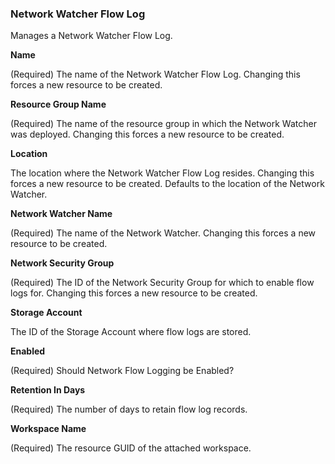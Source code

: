 ### Network Watcher Flow Log

Manages a Network Watcher Flow Log.

**Name**

(Required) The name of the Network Watcher Flow Log. Changing this forces a new resource to be created.

**Resource Group Name**

(Required) The name of the resource group in which the Network Watcher was deployed. Changing this forces a new resource to be created.

**Location**

The location where the Network Watcher Flow Log resides. Changing this forces a new resource to be created. Defaults to the location of the Network Watcher.

**Network Watcher Name**

(Required) The name of the Network Watcher. Changing this forces a new resource to be created.

**Network Security Group**

(Required) The ID of the Network Security Group for which to enable flow logs for. Changing this forces a new resource to be created.

**Storage Account**

The ID of the Storage Account where flow logs are stored.

**Enabled**

(Required) Should Network Flow Logging be Enabled?

**Retention In Days**

(Required) The number of days to retain flow log records.

**Workspace Name**

(Required) The resource GUID of the attached workspace.
